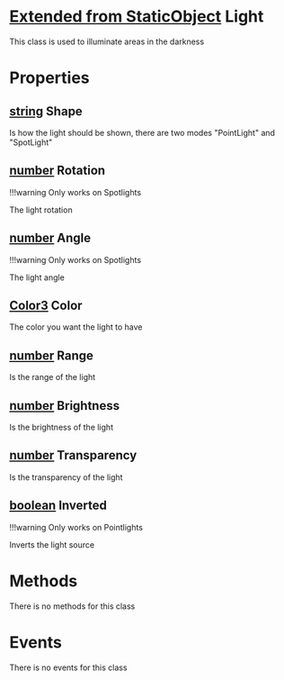 # [Extended from StaticObject](StaticObject.md) Light 
This class is used to illuminate areas in the darkness
	 
# Properties

## [string](string.md) Shape
Is how the light should be shown, there are two modes "PointLight" and "SpotLight"
  
## [number](number.md) Rotation
!!!warning
  	Only works on Spotlights

  The light rotation

## [number](number.md) Angle
!!!warning
  	Only works on Spotlights

  The light angle

## [Color3](Color3.md) Color
The color you want the light to have
  
## [number](number.md) Range
Is the range of the light
  
## [number](number.md) Brightness
Is the brightness of the light
  
## [number](number.md) Transparency
Is the transparency of the light
  
## [boolean](boolean.md) Inverted
!!!warning
  	Only works on Pointlights

  Inverts the light source
  


# Methods
There is no methods for this class

# Events
There is no events for this class


